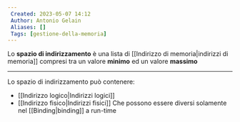 ```yaml
---
 Created: 2023-05-07 14:12
 Author: Antonio Gelain
 Aliases: []
 Tags: [gestione-della-memoria]
---
```


Lo **spazio di indirizzamento** è una lista di [[Indirizzo di memoria|indirizzi di memoria]] compresi tra un valore **minimo** ed un valore **massimo**

---

Lo spazio di indirizzamento può contenere:
- [[Indirizzo logico|Indirizzi logici]]
- [[Indirizzo fisico|Indirizzi fisici]]
Che possono essere diversi solamente nel [[Binding|binding]] a run-time